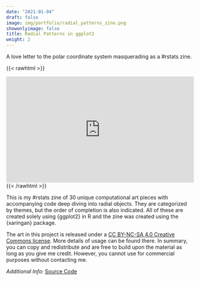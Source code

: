 ```yaml
---
date: "2021-01-04"
draft: false
image: img/portfolio/radial_patterns_zine.png
showonlyimage: false
title: Radial Patterns in ggplot2
weight: 2
---
```


A love letter to the polar coordinate system masquerading as a #rstats zine.

<!--more-->

{{< rawhtml >}}
<div style="position: relative; padding-bottom: 56.25%; height: 0; overflow: hidden;">
<iframe src="https://ijeamakaanyene.github.io/patterns/zine/zine_radial_patterns.html" style="position: absolute; top: 0; left: 0; width: 100%; height: 100%; border:0;" loading="lazy" webkitallowfullscreen mozallowfullscreen allowfullscreen></iframe>
 </div>
{{< /rawhtml >}}


This is my #rstats zine of 30 unique computational art pieces with accompanying code deep diving into radial objects. They are categorized by themes, but the order of completion is also indicated. All of these are created solely using {ggplot2} in R and the zine was created using the {xaringan} package.

The art in this project is released under a [CC BY-NC-SA 4.0 Creative Commons license](https://creativecommons.org/licenses/by-nc-sa/4.0/). More details of usage can be found there. In summary, you can copy and redistribute and are free to build upon the material as long as you give me credit. However, you cannot use for commercial purposes without contacting me.

*Additional Info:* [Source Code](https://github.com/Ijeamakaanyene/patterns)
